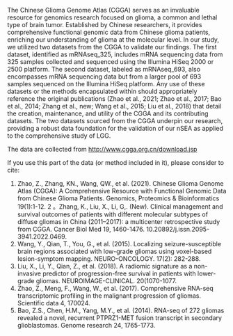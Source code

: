 The Chinese Glioma Genome Atlas (CGGA) serves as an invaluable resource for genomics research focused on glioma, a common and lethal type of brain tumor. Established by Chinese researchers, it provides comprehensive functional genomic data from Chinese glioma patients, enriching our understanding of glioma at the molecular level.
In our study, we utilized two datasets from the CGGA to validate our findings. The first dataset, identified as mRNAseq_325, includes mRNA sequencing data from 325 samples collected and sequenced using the Illumina HiSeq 2000 or 2500 platform. The second dataset, labeled as mRNAseq_693, also encompasses mRNA sequencing data but from a larger pool of 693 samples sequenced on the Illumina HiSeq platform.
Any use of these datasets or the methods encapsulated within should appropriately reference the original publications (Zhao et al., 2021; Zhao et al., 2017; Bao et al., 2014; Zhang et al., new; Wang et al., 2015; Liu et al., 2018) that detail the creation, maintenance, and utility of the CGGA and its contributing datasets. The two datasets sourced from the CGGA underpin our research, providing a robust data foundation for the validation of our nSEA as applied to the comprehensive study of LGG.

The data are collected from http://www.cgga.org.cn/download.jsp

If you use this part of the data (or method included in it), please consider to cite:

1. Zhao, Z., Zhang, KN., Wang, QW., et al. (2021). Chinese Glioma Genome Atlas (CGGA): A Comprehensive Resource with Functional Genomic Data from Chinese Glioma Patients. Genomics, Proteomics & Bioinformatics 19(1):1-12.
2 。Zhang, K., Liu, X., Li, G,. (New). Clinical management and survival outcomes of patients with different molecular subtypes of diffuse gliomas in China (2011–2017): a multicenter retrospective study from CGGA. Cancer Biol Med 19, 1460-1476. 10.20892/j.issn.2095-3941.2022.0469.
3. Wang, Y., Qian, T., You, G., et al. (2015). Localizing seizure-susceptible brain regions associated with low-grade gliomas using voxel-based lesion-symptom mapping. NEURO-ONCOLOGY. 17(2): 282-288.
4. Liu, X., Li, Y., Qian, Z., et al. (2018). A radiomic signature as a non-invasive predictor of progression-free survival in patients with lower-grade gliomas. NEUROIMAGE-CLINICAL. 20(1070-1077.
5. Zhao, Z., Meng, F., Wang, W., et al. (2017). Comprehensive RNA-seq transcriptomic profiling in the malignant progression of gliomas. Scientific data 4, 170024.
6. Bao, Z.S., Chen, H.M., Yang, M.Y., et al. (2014). RNA-seq of 272 gliomas revealed a novel, recurrent PTPRZ1-MET fusion transcript in secondary glioblastomas. Genome research 24, 1765-1773.
